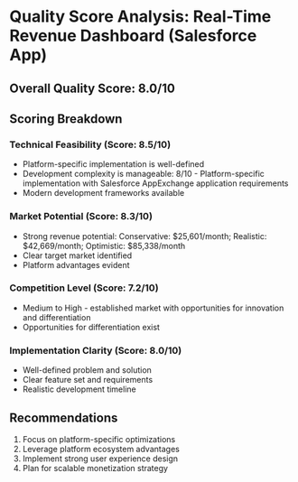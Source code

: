 # Quality Score Analysis: Real-Time Revenue Dashboard (Salesforce App)

## Overall Quality Score: 8.0/10

## Scoring Breakdown

### Technical Feasibility (Score: 8.5/10)
- Platform-specific implementation is well-defined
- Development complexity is manageable: 8/10 - Platform-specific implementation with Salesforce AppExchange application requirements
- Modern development frameworks available

### Market Potential (Score: 8.3/10)
- Strong revenue potential: Conservative: $25,601/month; Realistic: $42,669/month; Optimistic: $85,338/month
- Clear target market identified
- Platform advantages evident

### Competition Level (Score: 7.2/10)
- Medium to High - established market with opportunities for innovation and differentiation
- Opportunities for differentiation exist

### Implementation Clarity (Score: 8.0/10)
- Well-defined problem and solution
- Clear feature set and requirements
- Realistic development timeline

## Recommendations
1. Focus on platform-specific optimizations
2. Leverage platform ecosystem advantages  
3. Implement strong user experience design
4. Plan for scalable monetization strategy
